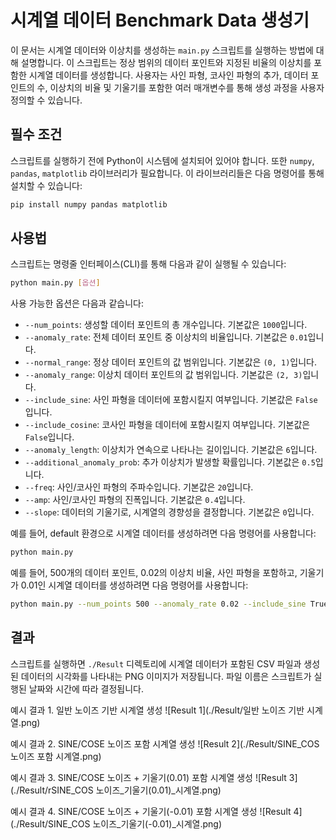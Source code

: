 
# 시계열 데이터 Benchmark Data 생성기

이 문서는 시계열 데이터와 이상치를 생성하는 `main.py` 스크립트를 실행하는 방법에 대해 설명합니다. 이 스크립트는 정상 범위의 데이터 포인트와 지정된 비율의 이상치를 포함한 시계열 데이터를 생성합니다. 사용자는 사인 파형, 코사인 파형의 추가, 데이터 포인트의 수, 이상치의 비율 및 기울기를 포함한 여러 매개변수를 통해 생성 과정을 사용자 정의할 수 있습니다.

## 필수 조건

스크립트를 실행하기 전에 Python이 시스템에 설치되어 있어야 합니다. 또한 `numpy`, `pandas`, `matplotlib` 라이브러리가 필요합니다. 이 라이브러리들은 다음 명령어를 통해 설치할 수 있습니다:

```bash
pip install numpy pandas matplotlib
```

## 사용법

스크립트는 명령줄 인터페이스(CLI)를 통해 다음과 같이 실행될 수 있습니다:

```bash
python main.py [옵션]
```

사용 가능한 옵션은 다음과 같습니다:

- `--num_points`: 생성할 데이터 포인트의 총 개수입니다. 기본값은 `1000`입니다.
- `--anomaly_rate`: 전체 데이터 포인트 중 이상치의 비율입니다. 기본값은 `0.01`입니다.
- `--normal_range`: 정상 데이터 포인트의 값 범위입니다. 기본값은 `(0, 1)`입니다.
- `--anomaly_range`: 이상치 데이터 포인트의 값 범위입니다. 기본값은 `(2, 3)`입니다.
- `--include_sine`: 사인 파형을 데이터에 포함시킬지 여부입니다. 기본값은 `False`입니다.
- `--include_cosine`: 코사인 파형을 데이터에 포함시킬지 여부입니다. 기본값은 `False`입니다.
- `--anomaly_length`: 이상치가 연속으로 나타나는 길이입니다. 기본값은 `6`입니다.
- `--additional_anomaly_prob`: 추가 이상치가 발생할 확률입니다. 기본값은 `0.5`입니다.
- `--freq`: 사인/코사인 파형의 주파수입니다. 기본값은 `20`입니다.
- `--amp`: 사인/코사인 파형의 진폭입니다. 기본값은 `0.4`입니다.
- `--slope`: 데이터의 기울기로, 시계열의 경향성을 결정합니다. 기본값은 `0`입니다.

예를 들어, default 환경으로 시계열 데이터를 생성하려면 다음 명령어를 사용합니다:
```bash
python main.py
```

예를 들어, 500개의 데이터 포인트, 0.02의 이상치 비율, 사인 파형을 포함하고, 기울기가 0.01인 시계열 데이터를 생성하려면 다음 명령어를 사용합니다:

```bash
python main.py --num_points 500 --anomaly_rate 0.02 --include_sine True --slope 0.01
```

## 결과

스크립트를 실행하면 `./Result` 디렉토리에 시계열 데이터가 포함된 CSV 파일과 생성된 데이터의 시각화를 나타내는 PNG 이미지가 저장됩니다. 파일 이름은 스크립트가 실행된 날짜와 시간에 따라 결정됩니다.

예시 결과 1. 일반 노이즈 기반 시계열 생성
![Result 1](./Result/일반 노이즈 기반 시계열.png)

예시 결과 2. SINE/COSE 노이즈 포함 시계열 생성
![Result 2](./Result/SINE_COS 노이즈 포함 시계열.png)

예시 결과 3. SINE/COSE 노이즈 + 기울기(0.01) 포함 시계열 생성
![Result 3](./Result/rSINE_COS 노이즈_기울기(0.01)_시계열.png)

예시 결과 4. SINE/COSE 노이즈 + 기울기(-0.01) 포함 시계열 생성
![Result 4](./Result/SINE_COS 노이즈_기울기(-0.01)_시계열.png)
